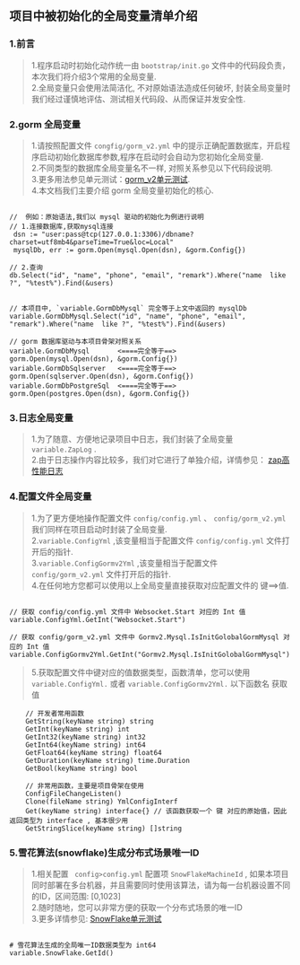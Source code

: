 ##    项目中被初始化的全局变量清单介绍       

### 1.前言    
>   1.程序启动时初始化动作统一由 `bootstrap/init.go` 文件中的代码段负责，本次我们将介绍3个常用的全局变量.  
>   2.全局变量只会使用法简洁化, 不对原始语法造成任何破坏, 封装全局变量时我们经过谨慎地评估、测试相关代码段、从而保证并发安全性.         

###  2.gorm 全局变量   
>   1.请按照配置文件 `congfig/gorm_v2.yml` 中的提示正确配置数据库，开启程序启动初始化数据库参数,程序在启动时会自动为您初始化全局变量.  
>   2.不同类型的数据库全局变量名不一样, 对照关系参见以下代码段说明.    
>   3.更多用法参见单元测试：[gorm_v2单元测试](../test/gormv2_test.go).  
>   4.本文档我们主要介绍 gorm 全局变量初始化的核心.        
```code 

//  例如：原始语法,我们以 mysql 驱动的初始化为例进行说明
// 1.连接数据库,获取mysql连接
 dsn := "user:pass@tcp(127.0.0.1:3306)/dbname?charset=utf8mb4&parseTime=True&loc=Local"
 mysqlDb, err := gorm.Open(mysql.Open(dsn), &gorm.Config{})  

// 2.查询
db.Select("id", "name", "phone", "email", "remark").Where("name  like ?", "%test%").Find(&users)


// 本项目中, `variable.GormDbMysql` 完全等于上文中返回的 mysqlDb
variable.GormDbMysql.Select("id", "name", "phone", "email", "remark").Where("name  like ?", "%test%").Find(&users)

// gorm 数据库驱动与本项目骨架对照关系
variable.GormDbMysql       <====完全等于==>      gorm.Open(mysql.Open(dsn), &gorm.Config{})    
variable.GormDbSqlserver   <====完全等于==>      gorm.Open(sqlserver.Open(dsn), &gorm.Config{})    
variable.GormDbPostgreSql  <====完全等于==>      gorm.Open(postgres.Open(dsn), &gorm.Config{})   
```


###  3.日志全局变量  
>   1.为了随意、方便地记录项目中日志，我们封装了全局变量 `variable.ZapLog` .  
>   2.由于日志操作内容比较多，我们对它进行了单独介绍，详情参见： [zap高性能日志](zap_log.md)    


### 4.配置文件全局变量 
>  1.为了更方便地操作配置文件 `config/config.yml` 、 `config/gorm_v2.yml` 我们同样在项目启动时封装了全局变量.  
>  2.`variable.ConfigYml` ,该变量相当于配置文件 `config/config.yml` 文件打开后的指针.   
>  3.`variable.ConfigGormv2Yml` ,该变量相当于配置文件 `config/gorm_v2.yml` 文件打开后的指针.  
>  4.在任何地方您都可以使用以上全局变量直接获取对应配置文件的 键==>值.  
```code   

// 获取 config/config.yml 文件中 Websocket.Start 对应的 Int 值
variable.ConfigYml.GetInt("Websocket.Start")

// 获取 config/gorm_v2.yml 文件中 Gormv2.Mysql.IsInitGolobalGormMysql 对应的 Int 值
variable.ConfigGormv2Yml.GetInt("Gormv2.Mysql.IsInitGolobalGormMysql")

```
>   5.获取配置文件中键对应的值数据类型，函数清单，您可以使用 `variable.ConfigYml.` 或者  `variable.ConfigGormv2Yml.` 以下函数名 获取值   
```code  
    // 开发者常用函数
	GetString(keyName string) string
	GetInt(keyName string) int
	GetInt32(keyName string) int32
	GetInt64(keyName string) int64
	GetFloat64(keyName string) float64
	GetDuration(keyName string) time.Duration
	GetBool(keyName string) bool

    // 非常用函数，主要是项目骨架在使用
	ConfigFileChangeListen()
	Clone(fileName string) YmlConfigInterf
	Get(keyName string) interface{} // 该函数获取一个 键 对应的原始值，因此返回类型为 interface , 基本很少用
	GetStringSlice(keyName string) []string
```

###  5.雪花算法(snowflake)生成分布式场景唯一ID 
>   1.相关配置 ` config>config.yml` 配置项 `SnowFlakeMachineId` , 如果本项目同时部署在多台机器，并且需要同时使用该算法，请为每一台机器设置不同的ID，区间范围: [0,1023]  
>   2.随时随地，您可以非常方便的获取一个分布式场景的唯一ID  
>   3.更多详情参见: [SnowFlake单元测试](../test/snowflake_test.go)  
```code  

# 雪花算法生成的全局唯一ID数据类型为 int64
variable.SnowFlake.GetId()

```
